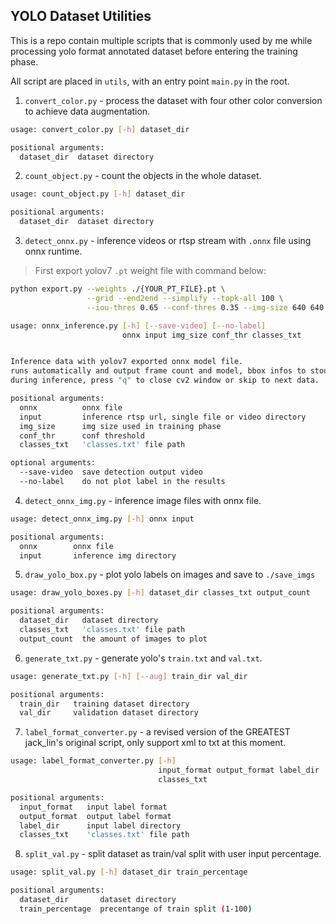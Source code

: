 ## YOLO Dataset Utilities
This is a repo contain multiple scripts that is commonly used by me while processing yolo format annotated dataset before entering the training phase.

All script are placed in `utils`, with an entry point `main.py` in the root.

1. `convert_color.py` - process the dataset with four other color conversion to achieve data augmentation.
```bash
usage: convert_color.py [-h] dataset_dir

positional arguments:
  dataset_dir  dataset directory
```
2. `count_object.py` - count the objects in the whole dataset.
```bash
usage: count_object.py [-h] dataset_dir

positional arguments:
  dataset_dir  dataset directory
```
3. `detect_onnx.py` - inference videos or rtsp stream with `.onnx` file using onnx runtime.
> First export yolov7 `.pt` weight file with command below:
```bash
python export.py --weights ./{YOUR_PT_FILE}.pt \
                 --grid --end2end --simplify --topk-all 100 \
                 --iou-thres 0.65 --conf-thres 0.35 --img-size 640 640 --max-wh 640
```
```bash
usage: onnx_inference.py [-h] [--save-video] [--no-label]
                         onnx input img_size conf_thr classes_txt


Inference data with yolov7 exported onnx model file.
runs automatically and output frame count and model, bbox infos to stout,
during inference, press "q" to close cv2 window or skip to next data.

positional arguments:
  onnx          onnx file
  input         inference rtsp url, single file or video directory
  img_size      img size used in training phase
  conf_thr      conf threshold
  classes_txt   'classes.txt' file path

optional arguments:
  --save-video  save detection output video
  --no-label    do not plot label in the results
```
4. `detect_onnx_img.py` - inference image files with onnx file.
```bash
usage: detect_onnx_img.py [-h] onnx input

positional arguments:
  onnx        onnx file
  input       inference img directory
```
5. `draw_yolo_box.py` - plot yolo labels on images and save to `./save_imgs`
```bash
usage: draw_yolo_boxes.py [-h] dataset_dir classes_txt output_count

positional arguments:
  dataset_dir   dataset directory
  classes_txt   'classes.txt' file path
  output_count  the amount of images to plot
```
6. `generate_txt.py` - generate yolo's `train.txt` and `val.txt`.
```bash
usage: generate_txt.py [-h] [--aug] train_dir val_dir

positional arguments:
  train_dir   training dataset directory
  val_dir     validation dataset directory
```
7. `label_format_converter.py` - a revised version of the GREATEST jack_lin's original script, only support xml to txt at this moment.
```bash
usage: label_format_converter.py [-h]
                                 input_format output_format label_dir
                                 classes_txt

positional arguments:
  input_format   input label format
  output_format  output label format
  label_dir      input label directory
  classes_txt    'classes.txt' file path
```
8. `split_val.py` - split dataset as train/val split with user input percentage.
```bash
usage: split_val.py [-h] dataset_dir train_percentage

positional arguments:
  dataset_dir       dataset directory
  train_percentage  precentange of train split (1-100)
```
